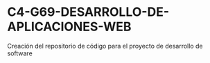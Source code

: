 # C4-G69-DESARROLLO-DE-APLICACIONES-WEB
Creación del repositorio de código para el proyecto de desarrollo de software
